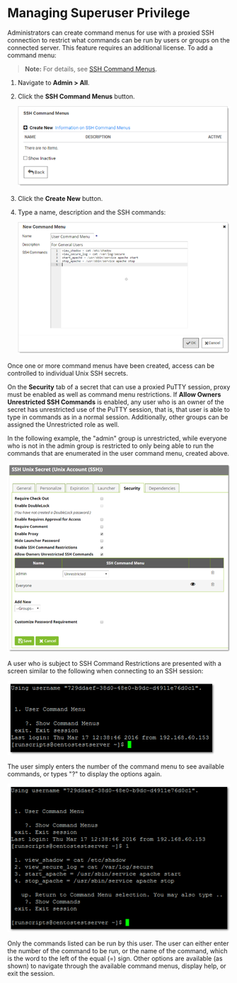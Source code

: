 [title]: # (Managing Superuser Privilege)
[tags]: # (Launcher)
[priority]: # (60)

# Managing Superuser Privilege

Administrators can create command menus for use with a proxied SSH connection to restrict what commands can be run by users or groups on the connected server. This feature requires an additional license. To add a command menu:

> **Note:** For details, see [SSH Command Menus](https://thycotic.force.com/support/s/article/SSH-Command-Menus).

1. Navigate to **Admin \> All**.

1. Click the **SSH Command Menus** button.

   ![1557249163056](images/1557249163056.png)

1. Click the **Create New** button.

1. Type a name, description and the SSH commands:

   ![1557249586328](images/1557249586328.png)

Once one or more command menus have been created, access can be controlled to individual Unix SSH secrets.

On the **Security** tab of a secret that can use a proxied PuTTY session, proxy must be enabled as well as command menu restrictions. If **Allow Owners Unrestricted SSH Commands** is enabled, any user who is an owner of the secret has unrestricted use of the PuTTY session, that is, that user is able to type in commands as in a normal session. Additionally, other groups can be assigned the Unrestricted role as well.

In the following example, the "admin" group is unrestricted, while everyone who is not in the admin group is restricted to only being able to run the commands that are enumerated in the user command menu, created above.

![1556311064475](images/1556311064475.png)

A user who is subject to SSH Command Restrictions are presented with a screen similar to the following when connecting to an SSH session:

![1556289669061](images/1556289669061.png)

The user simply enters the number of the command menu to see available commands, or types "?" to display the options again.

![1556289778069](images/1556289778069.png)

Only the commands listed can be run by this user. The user can either enter the number of the command to be run, or the name of the command, which is the word to the left of the equal (=) sign. Other options are available (as shown) to navigate through the available command menus, display help, or exit the session.
